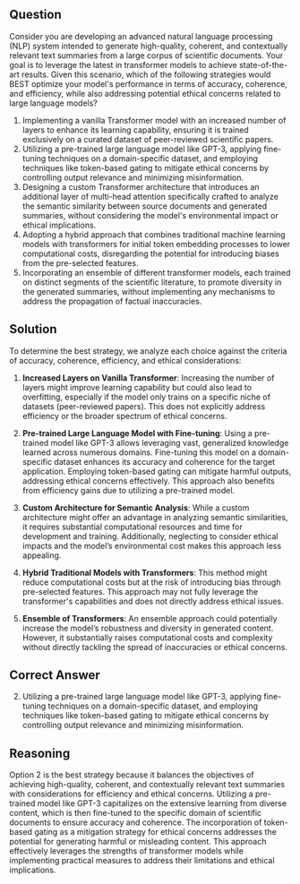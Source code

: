 ## Question
Consider you are developing an advanced natural language processing (NLP) system intended to generate high-quality, coherent, and contextually relevant text summaries from a large corpus of scientific documents. Your goal is to leverage the latest in transformer models to achieve state-of-the-art results. Given this scenario, which of the following strategies would BEST optimize your model's performance in terms of accuracy, coherence, and efficiency, while also addressing potential ethical concerns related to large language models?

1. Implementing a vanilla Transformer model with an increased number of layers to enhance its learning capability, ensuring it is trained exclusively on a curated dataset of peer-reviewed scientific papers.
2. Utilizing a pre-trained large language model like GPT-3, applying fine-tuning techniques on a domain-specific dataset, and employing techniques like token-based gating to mitigate ethical concerns by controlling output relevance and minimizing misinformation.
3. Designing a custom Transformer architecture that introduces an additional layer of multi-head attention specifically crafted to analyze the semantic similarity between source documents and generated summaries, without considering the model's environmental impact or ethical implications.
4. Adopting a hybrid approach that combines traditional machine learning models with transformers for initial token embedding processes to lower computational costs, disregarding the potential for introducing biases from the pre-selected features.
5. Incorporating an ensemble of different transformer models, each trained on distinct segments of the scientific literature, to promote diversity in the generated summaries, without implementing any mechanisms to address the propagation of factual inaccuracies.

## Solution
To determine the best strategy, we analyze each choice against the criteria of accuracy, coherence, efficiency, and ethical considerations:

1. **Increased Layers on Vanilla Transformer**: Increasing the number of layers might improve learning capability but could also lead to overfitting, especially if the model only trains on a specific niche of datasets (peer-reviewed papers). This does not explicitly address efficiency or the broader spectrum of ethical concerns.

2. **Pre-trained Large Language Model with Fine-tuning**: Using a pre-trained model like GPT-3 allows leveraging vast, generalized knowledge learned across numerous domains. Fine-tuning this model on a domain-specific dataset enhances its accuracy and coherence for the target application. Employing token-based gating can mitigate harmful outputs, addressing ethical concerns effectively. This approach also benefits from efficiency gains due to utilizing a pre-trained model.

3. **Custom Architecture for Semantic Analysis**: While a custom architecture might offer an advantage in analyzing semantic similarities, it requires substantial computational resources and time for development and training. Additionally, neglecting to consider ethical impacts and the model’s environmental cost makes this approach less appealing.

4. **Hybrid Traditional Models with Transformers**: This method might reduce computational costs but at the risk of introducing bias through pre-selected features. This approach may not fully leverage the transformer's capabilities and does not directly address ethical issues.

5. **Ensemble of Transformers**: An ensemble approach could potentially increase the model’s robustness and diversity in generated content. However, it substantially raises computational costs and complexity without directly tackling the spread of inaccuracies or ethical concerns.

## Correct Answer
2. Utilizing a pre-trained large language model like GPT-3, applying fine-tuning techniques on a domain-specific dataset, and employing techniques like token-based gating to mitigate ethical concerns by controlling output relevance and minimizing misinformation.

## Reasoning
Option 2 is the best strategy because it balances the objectives of achieving high-quality, coherent, and contextually relevant text summaries with considerations for efficiency and ethical concerns. Utilizing a pre-trained model like GPT-3 capitalizes on the extensive learning from diverse content, which is then fine-tuned to the specific domain of scientific documents to ensure accuracy and coherence. The incorporation of token-based gating as a mitigation strategy for ethical concerns addresses the potential for generating harmful or misleading content. This approach effectively leverages the strengths of transformer models while implementing practical measures to address their limitations and ethical implications.